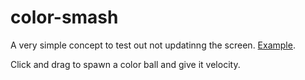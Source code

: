 # color-smash

A very simple concept to test out not updatinng the screen. [Example](https://twitter.com/SanderVhove/status/1412161883529007110).

Click and drag to spawn a color ball and give it velocity.
